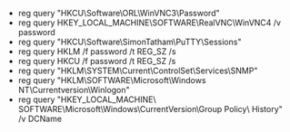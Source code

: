 - reg query "HKCU\Software\ORL\WinVNC3\Password"
- reg query HKEY_LOCAL_MACHINE\SOFTWARE\RealVNC\WinVNC4 /v password
- reg query "HKCU\Software\SimonTatham\PuTTY\Sessions"
- reg query HKLM /f password /t REG_SZ /s 
- reg query HKCU /f password /t REG_SZ /s
- reg query "HKLM\SYSTEM\Current\ControlSet\Services\SNMP"
- reg query "HKLM\SOFTWARE\Microsoft\Windows NT\Currentversion\Winlogon"
- reg query "HKEY_LOCAL_MACHINE\ SOFTWARE\Microsoft\Windows\CurrentVersion\Group Policy\ History" /v DCName 
